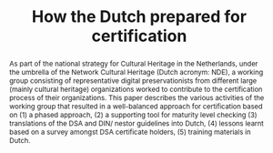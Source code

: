 ---
abstract: 'As  part  of  the  national  strategy  for  Cultural  Heritage  in  the
  Netherlands, under the umbrella of the Network Cultural Heritage (Dutch    acronym:    NDE),
  a working    group    consisting    of representative digital preservationists from
  different large  (mainly cultural   heritage)   organizations   worked   to   contribute   to   the
  certification process of their organizations. This paper describes the various  activities  of  the  working  group  that  resulted  in  a  well-balanced
  approach for certification based on (1) a phased approach, (2) a supporting tool
  for maturity level checking (3) translations of the DSA and DIN/ nestor guidelines
  into Dutch, (4) lessons learnt based  on  a  survey  amongst  DSA  certificate  holders,  (5)  training
  materials in Dutch.'
creators:
- Waterman, Kees
- Sierman, Barbara
date: null
document_url: https://services.phaidra.univie.ac.at/api/object/o:931056/download
grand_parent: iPRES
institutions:
- KB National Library of the Netherlands
- DANS
keywords:
- kyoto
- certification
- dsa
- nestor
- trust
- trusted   digital   repositories
- cultural heritage
landing_page_url: https://phaidra.univie.ac.at/o:931056
language: eng
layout: publication
license: CC BY-SA 4.0 International
notes_url: null
parent: iPRES 2017
presentation_url: null
size: 638332
source_name: iPRES
title: How the Dutch prepared for certification
type: paper
year: 2017
---